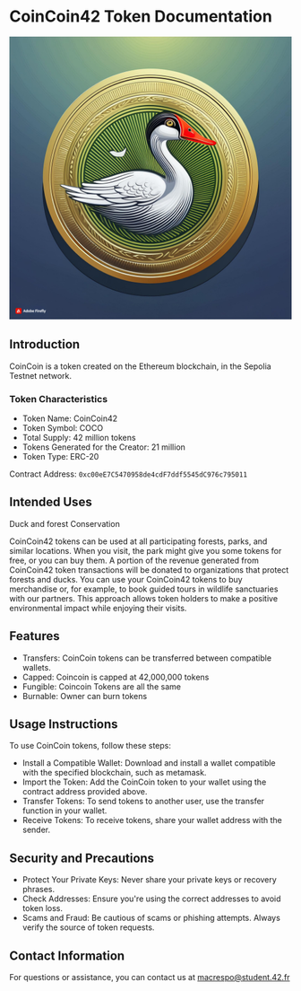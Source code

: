 # CoinCoin42 Token Documentation

![CoinCoin42 logo](assets/coincoin42.jpg)

## Introduction

CoinCoin is a token created on the Ethereum blockchain, in the Sepolia Testnet network.

### Token Characteristics

- Token Name: CoinCoin42
- Token Symbol: COCO
- Total Supply: 42 million tokens
- Tokens Generated for the Creator: 21 million
- Token Type: ERC-20

Contract Address: ``0xc00eE7C5470958de4cdF7ddf5545dC976c795011``

## Intended Uses

Duck and forest Conservation

CoinCoin42 tokens can be used at all participating forests, parks, and similar locations. When you visit, the park might give you some tokens for free, or you can buy them. A portion of the revenue generated from CoinCoin42 token transactions will be donated to organizations that protect forests and ducks. You can use your CoinCoin42 tokens to buy merchandise or, for example, to book guided tours in wildlife sanctuaries with our partners. This approach allows token holders to make a positive environmental impact while enjoying their visits.

## Features

- Transfers: CoinCoin tokens can be transferred between compatible wallets.
- Capped: Coincoin is capped at 42,000,000 tokens
- Fungible: Coincoin Tokens are all the same
- Burnable: Owner can burn tokens

## Usage Instructions

To use CoinCoin tokens, follow these steps:

- Install a Compatible Wallet: Download and install a wallet compatible with the specified blockchain, such as metamask.
- Import the Token: Add the CoinCoin token to your wallet using the contract address provided above.
- Transfer Tokens: To send tokens to another user, use the transfer function in your wallet.
- Receive Tokens: To receive tokens, share your wallet address with the sender.

## Security and Precautions

- Protect Your Private Keys: Never share your private keys or recovery phrases.
- Check Addresses: Ensure you're using the correct addresses to avoid token loss.
- Scams and Fraud: Be cautious of scams or phishing attempts. Always verify the source of token requests.

## Contact Information

For questions or assistance, you can contact us at macrespo@student.42.fr
